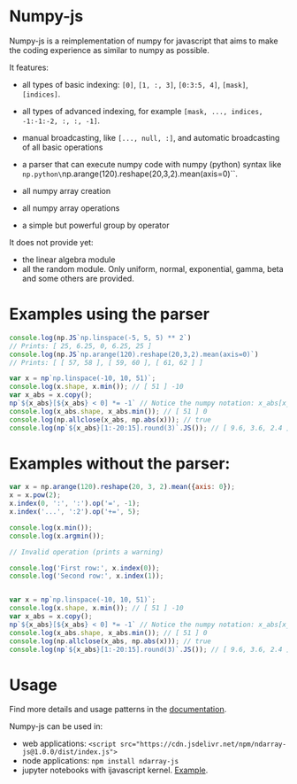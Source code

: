 # Numpy-js

Numpy-js is a reimplementation of numpy for javascript that aims to make the coding experience as similar to numpy as possible.

It features:

- all types of basic indexing: `[0]`, `[1, :, 3]`, `[0:3:5, 4]`, `[mask]`, `[indices]`.
- all types of advanced indexing, for example `[mask, ..., indices, -1:-1:-2, :, :, -1]`.
- manual broadcasting, like `[..., null, :]`, and automatic broadcasting of all basic operations 
- a parser that can execute numpy code with numpy (python) syntax like `np.python\`np.arange(120).reshape(20,3,2).mean(axis=0)\``.
 - all numpy array creation
 - all numpy array operations

 - a simple but powerful group by operator

It does not provide yet:
 - the linear algebra module
 - all the random module. Only uniform, normal, exponential, gamma, beta and some others are provided.


# Examples using the parser

```js
console.log(np.JS`np.linspace(-5, 5, 5) ** 2`)
// Prints: [ 25, 6.25, 0, 6.25, 25 ]
console.log(np.JS`np.arange(120).reshape(20,3,2).mean(axis=0)`)
// Prints: [ [ 57, 58 ], [ 59, 60 ], [ 61, 62 ] ]

var x = np`np.linspace(-10, 10, 51)`;
console.log(x.shape, x.min()); // [ 51 ] -10
var x_abs = x.copy();
np`${x_abs}[${x_abs} < 0] *= -1` // Notice the numpy notation: x_abs[x_abs < 0] *= -1
console.log(x_abs.shape, x_abs.min()); // [ 51 ] 0
console.log(np.allclose(x_abs, np.abs(x))); // true
console.log(np`${x_abs}[1:-20:15].round(3)`.JS()); // [ 9.6, 3.6, 2.4 ]
```

# Examples without the parser:

```js
var x = np.arange(120).reshape(20, 3, 2).mean({axis: 0});
x = x.pow(2);
x.index(0, ':', ':').op('=', -1);
x.index('...', ':2').op('+=', 5);

console.log(x.min());
console.log(x.argmin());

// Invalid operation (prints a warning)

console.log('First row:', x.index(0));
console.log('Second row:', x.index(1));


var x = np`np.linspace(-10, 10, 51)`;
console.log(x.shape, x.min()); // [ 51 ] -10
var x_abs = x.copy();
np`${x_abs}[${x_abs} < 0] *= -1` // Notice the numpy notation: x_abs[x_abs < 0] *= -1
console.log(x_abs.shape, x_abs.min()); // [ 51 ] 0
console.log(np.allclose(x_abs, np.abs(x))); // true
console.log(np`${x_abs}[1:-20:15].round(3)`.JS()); // [ 9.6, 3.6, 2.4 ]
```


# Usage

Find more details and usage patterns in the [documentation](https://caph1993.github.io/numpy-js/).

Numpy-js can be used in:

- web applications: `<script src="https://cdn.jsdelivr.net/npm/ndarray-js@1.0.0/dist/index.js">`
- node applications: `npm install ndarray-js`
- jupyter notebooks with ijavascript kernel. [Example](https://github.com/caph1993/numpy-js/blob/main/notebooks/normal-scatter.ipynb).


<!-- As of October 2023, the library is under development and testing. -->

